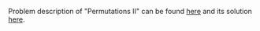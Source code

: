 Problem description of "Permutations II" can be found [here](https://leetcode.com/problems/permutations-ii/solutions/) and its solution [here](https://github.com/aurimas13/Solutions-To-Problems/blob/main/LeetCode/Python%20Solutions/Permutations%20II/permute.py).
